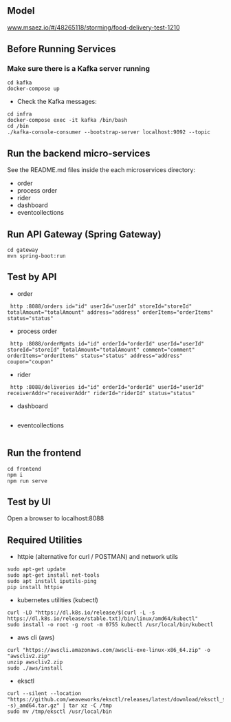 # 

## Model
www.msaez.io/#/48265118/storming/food-delivery-test-1210

## Before Running Services
### Make sure there is a Kafka server running
```
cd kafka
docker-compose up
```
- Check the Kafka messages:
```
cd infra
docker-compose exec -it kafka /bin/bash
cd /bin
./kafka-console-consumer --bootstrap-server localhost:9092 --topic
```

## Run the backend micro-services
See the README.md files inside the each microservices directory:

- order
- process order
- rider
- dashboard
- eventcollections


## Run API Gateway (Spring Gateway)
```
cd gateway
mvn spring-boot:run
```

## Test by API
- order
```
 http :8088/orders id="id" userId="userId" storeId="storeId" totalAmount="totalAmount" address="address" orderItems="orderItems" status="status" 
```
- process order
```
 http :8088/orderMgmts id="id" orderId="orderId" userId="userId" storeId="storeId" totalAmount="totalAmount" comment="comment" orderItems="orderItems" status="status" address="address" coupon="coupon" 
```
- rider
```
 http :8088/deliveries id="id" orderId="orderId" userId="userId" receiverAddr="receiverAddr" riderId="riderId" status="status" 
```
- dashboard
```
```
- eventcollections
```
```


## Run the frontend
```
cd frontend
npm i
npm run serve
```

## Test by UI
Open a browser to localhost:8088

## Required Utilities

- httpie (alternative for curl / POSTMAN) and network utils
```
sudo apt-get update
sudo apt-get install net-tools
sudo apt install iputils-ping
pip install httpie
```

- kubernetes utilities (kubectl)
```
curl -LO "https://dl.k8s.io/release/$(curl -L -s https://dl.k8s.io/release/stable.txt)/bin/linux/amd64/kubectl"
sudo install -o root -g root -m 0755 kubectl /usr/local/bin/kubectl
```

- aws cli (aws)
```
curl "https://awscli.amazonaws.com/awscli-exe-linux-x86_64.zip" -o "awscliv2.zip"
unzip awscliv2.zip
sudo ./aws/install
```

- eksctl 
```
curl --silent --location "https://github.com/weaveworks/eksctl/releases/latest/download/eksctl_$(uname -s)_amd64.tar.gz" | tar xz -C /tmp
sudo mv /tmp/eksctl /usr/local/bin
```

